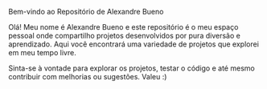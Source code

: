 Bem-vindo ao Repositório de Alexandre Bueno

Olá! Meu nome é Alexandre Bueno e este repositório é o meu espaço pessoal onde compartilho projetos desenvolvidos por pura diversão e aprendizado. Aqui você encontrará uma variedade de projetos que explorei em meu tempo livre.

Sinta-se à vontade para explorar os projetos, testar o código e até mesmo contribuir com melhorias ou sugestões.
Valeu :)
